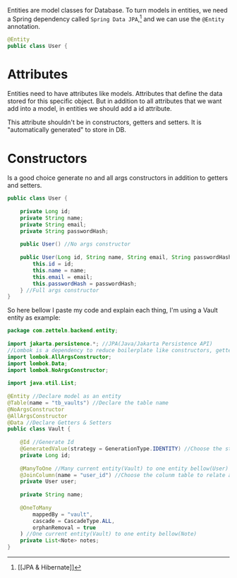 Entities are model classes for Database. To turn models in entities, we need a Spring dependency called  `Spring Data JPA`,[^1] and we can use the `@Entity` annotation.

```java
@Entity
public class User {  
```
# Attributes
Entities need to have attributes like models. Attributes that define the data stored for this specific object. But in addition to all attributes that we want add into a model, in entities we should add a id attribute.

This attribute shouldn't be in constructors, getters and setters. It is "automatically generated" to store in DB.

# Constructors
Is a good choice generate no and all args constructors in addition to getters and setters.

```java
public class User {  
  
    private Long id;  
    private String name;  
    private String email;  
    private String passwordHash;  
  
    public User() //No args constructor
    
    public User(Long id, String name, String email, String passwordHash) {  
        this.id = id;  
        this.name = name;  
        this.email = email;  
        this.passwordHash = passwordHash;  
    } //Full args constructor
}
```

So here bellow I paste my code and explain each thing, I'm using a Vault entity as example:

```java
package com.zetteln.backend.entity;  
  
import jakarta.persistence.*; //JPA(Java/Jakarta Persistence API)
//Lombok is a dependency to reduce boilerplate like constructors, getters and setters
import lombok.AllArgsConstructor;  
import lombok.Data;  
import lombok.NoArgsConstructor;  
  
import java.util.List;  
  
@Entity //Declare model as an entity
@Table(name = "tb_vaults") //Declare the table name
@NoArgsConstructor
@AllArgsConstructor  
@Data //Declare Getters & Setters
public class Vault {  
  
    @Id //Generate Id
    @GeneratedValue(strategy = GenerationType.IDENTITY) //Choose the strategy generation type
    private Long id;  
  
    @ManyToOne //Many current entity(Vault) to one entity bellow(User)
    @JoinColumn(name = "user_id") //Choose the colunm table to relate as a foreing key
    private User user;   
  
    private String name;  
  
    @OneToMany
		mappedBy = "vault",
		cascade = CascadeType.ALL,
		orphanRemoval = true
	) //One current entity(Vault) to one entity bellow(Note)
    private List<Note> notes;  
}
```

[^1]: [[JPA & Hibernate]]
